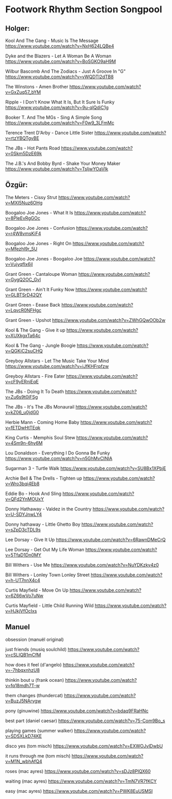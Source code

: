 # Footwork Rhythm Section Songpool

## Holger:

Kool And The Gang - Music Is The Message
<https://www.youtube.com/watch?v=NxH624LQBe4>

Dyke and the Blazers - Let A Woman Be A Woman
<https://www.youtube.com/watch?v=BoSGKO9aH9M>

Wilbur Bascomb And The Zodiacs - Just A Groove In "G" 
<https://www.youtube.com/watch?v=vWQDTl2dTB8>

The Winstons - Amen Brother
<https://www.youtube.com/watch?v=GxZuq57_bYM>

Ripple - I Don’t Know What It Is, But It Sure Is Funky
<https://www.youtube.com/watch?v=9u-qlQdiC1g>

Booker T. And The MGs - Sing A Simple Song 
<https://www.youtube.com/watch?v=F0w9_3LFmMc>

Terence Trent D'Arby - Dance Little Sister 
<https://www.youtube.com/watch?v=rtzYBQTgyBE>

The JBs - Hot Pants Road 
<https://www.youtube.com/watch?v=0Skm5DzE69k>

The J.B.'s And Bobby Byrd - Shake Your Money Maker
<https://www.youtube.com/watch?v=TsljwYOaVIk>


## Özgür:

The Meters - Cissy Strut
<https://www.youtube.com/watch?v=MXI5Nuz6OHg>

Boogaloo Joe Jones - What It Is
<https://www.youtube.com/watch?v=8PleEvRgGOc>

Boogaloo Joe Jones - Confusion 
<https://www.youtube.com/watch?v=r4W8vmsKiF4>

Boogaloo Joe Jones - Right On
<https://www.youtube.com/watch?v=Mfezhl9r_5U>

Boogaloo Joe Jones - Boogaloo Joe
<https://www.youtube.com/watch?v=VujyqfIx6jI>

Grant Green - Cantaloupe Woman
<https://www.youtube.com/watch?v=GygQ2OC_GvI>

Grant Green - Ain't It Funky Now
<https://www.youtube.com/watch?v=GLBTSrD42QY>

Grant Green - Eease Back
<https://www.youtube.com/watch?v=LqvcR0NFHgc>

Grant Green - Upshot
<https://www.youtube.com/watch?v=ZWhGQwOOb2w>

Kool & The Gang - Give it up
<https://www.youtube.com/watch?v=XUXkgxTa64c>

Kool & The Gang - Jungle Boogie
<https://www.youtube.com/watch?v=QGKiC2suCHQ>

Greyboy Allstars - Let The Music Take Your Mind
<https://www.youtube.com/watch?v=iJfKHFrpfzw>

Greyboy Allstars - Fire Eater
<https://www.youtube.com/watch?v=cF9yERniEqE>

The JBs - Doing It To Death
<https://www.youtube.com/watch?v=Zu6s9t0iFSg>

The JBs - It's The JBs Monaurail
<https://www.youtube.com/watch?v=kZ06_u0jdG0>

Herbie Mann - Coming Home Baby
<https://www.youtube.com/watch?v=fETDwHtTEqk>

King Curtis - Memphis Soul Stew
<https://www.youtube.com/watch?v=4Sm9n-6hy6M>

Lou Donaldson - Everything I Do Gonna Be Funky
<https://www.youtube.com/watch?v=n5GhMvCINIA>

Sugarman 3 - Turtle Walk
<https://www.youtube.com/watch?v=SU8Bx1XPbjE>

Archie Bell & The Drells - Tighten up 
<https://www.youtube.com/watch?v=Wro3bqi4Eb8>

Eddie Bo - Hook And Sling
<https://www.youtube.com/watch?v=QFd2YnMOUxY>

Donny Hathaway - Valdez in the Country
<https://www.youtube.com/watch?v=U-SDYJnwLY4>

Donny hathaway - Little Ghetto Boy
<https://www.youtube.com/watch?v=sZpD3cTDL9s>

Lee Dorsay - Give It Up 
<https://www.youtube.com/watch?v=6RawnDMeCrQ>

Lee Dorsay - Get Out My Life Woman
<https://www.youtube.com/watch?v=5TfaD1Dn0MY>

Bill Withers - Use Me
<https://www.youtube.com/watch?v=NuYDKzky4z0>

Bill Withers - Lonley Town Lonley Street
<https://www.youtube.com/watch?v=h-UT7nnX4c4>

Curtis Mayfield - Move On Up
<https://www.youtube.com/watch?v=6Z66wVo7uNw>

Curtis Mayfield - Little Child Running Wild
<https://www.youtube.com/watch?v=HJkjVfOcIxs>

## Manuel

obsession (manuël original)

just friends (musiq soulchild)
<https://www.youtube.com/watch?v=cSLIQB1mCfM>

how does it feel (d'angelo)
<https://www.youtube.com/watch?v=-7hbqxnhzU8>

thinkin bout u (frank ocean)
<https://www.youtube.com/watch?v=fq18mdh7T-w>

them changes (thundercat)
<https://www.youtube.com/watch?v=BuzJ5NArvgw>

pony (ginuwine)
<https://www.youtube.com/watch?v=bdaq9FRaHNc>

best part (daniel caesar)
<https://www.youtube.com/watch?v=75-Com9Bo_s>

playing games (summer walker)
<https://www.youtube.com/watch?v=SDSXLkD74KE>

disco yes (tom misch)
<https://www.youtube.com/watch?v=EXWOJvlDwbU>

it runs through me (tom misch)
<https://www.youtube.com/watch?v=M1N_wbhAfQ4>

roses (mac ayres)
<https://www.youtube.com/watch?v=sDJz8PlQX60>

waiting (mac ayres)
<https://www.youtube.com/watch?v=TmN7VR7fKCY>

easy (mac ayres)
<https://www.youtube.com/watch?v=PWK8EuUSMSI>
